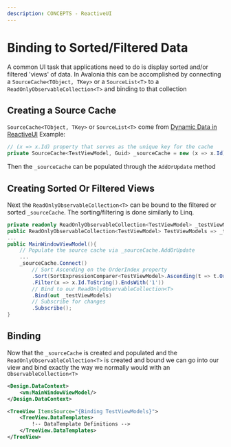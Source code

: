 ```yaml
---
description: CONCEPTS - ReactiveUI
---
```


# Binding to Sorted/Filtered Data

A common UI task that applications need to do is display sorted and/or filtered 'views' of data. In Avalonia this can be accomplished by connecting a `SourceCache<TObject, TKey>` or a `SourceList<T>` to a `ReadOnlyObservableCollection<T>` and binding to that collection

## Creating a Source Cache

`SourceCache<TObject, TKey>` or `SourceList<T>` come from [Dynamic Data in ReactiveUI](https://www.reactiveui.net/docs/handbook/collections/) Example:

```csharp
// (x => x.Id) property that serves as the unique key for the cache
private SourceCache<TestViewModel, Guid> _sourceCache = new (x => x.Id);
```

Then the `_sourceCache` can be populated through the `AddOrUpdate` method

## Creating Sorted Or Filtered Views

Next the `ReadOnlyObservableCollection<T>` can be bound to the filtered or sorted `_sourceCache`. The sorting/filtering is done similarly to Linq.

```csharp
private readonly ReadOnlyObservableCollection<TestViewModel> _testViewModels;
public ReadOnlyObservableCollection<TestViewModel> TestViewModels => _testViewModels;
...
public MainWindowViewModel(){
    // Populate the source cache via _sourceCache.AddOrUpdate
    ...
    _sourceCache.Connect()
        // Sort Ascending on the OrderIndex property
        .Sort(SortExpressionComparer<TestViewModel>.Ascending(t => t.OrderIndex))
        .Filter(x => x.Id.ToString().EndsWith('1'))
        // Bind to our ReadOnlyObservableCollection<T>
        .Bind(out _testViewModels)
        // Subscribe for changes
        .Subscribe();
}
```

## Binding

Now that the `_sourceCache` is created and populated and the `ReadOnlyObservableCollection<T>` is created and bound we can go into our view and bind exactly the way we normally would with an `ObservableCollection<T>`

```xml
<Design.DataContext>
    <vm:MainWindowViewModel/>
</Design.DataContext>

<TreeView ItemsSource="{Binding TestViewModels}">
    <TreeView.DataTemplates>
        !-- DataTemplate Definitions -->
    </TreeView.DataTemplates> 
</TreeView>
```
